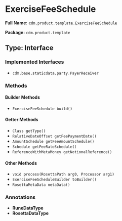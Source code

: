 # ExerciseFeeSchedule

**Full Name:** `cdm.product.template.ExerciseFeeSchedule`

**Package:** `cdm.product.template`

## Type: Interface

### Implemented Interfaces

- `cdm.base.staticdata.party.PayerReceiver`

### Methods

#### Builder Methods

- `ExerciseFeeSchedule build()`

#### Getter Methods

- `Class getType()`
- `RelativeDateOffset getFeePaymentDate()`
- `AmountSchedule getFeeAmountSchedule()`
- `Schedule getFeeRateSchedule()`
- `ReferenceWithMetaMoney getNotionalReference()`

#### Other Methods

- `void process(RosettaPath arg0, Processor arg1)`
- `ExerciseFeeScheduleBuilder toBuilder()`
- `RosettaMetaData metaData()`

### Annotations

- **RuneDataType**
- **RosettaDataType**

